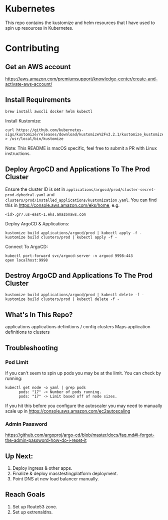 # Kubernetes

This repo contains the kustomize and helm resources that I have used to spin up resources in Kubernetes.

# Contributing

## Get an AWS account

https://aws.amazon.com/premiumsupport/knowledge-center/create-and-activate-aws-account/

## Install Requirements

```
brew install awscli docker helm kubectl
```

Install Kustomize:

```
curl https://github.com/kubernetes-sigs/kustomize/releases/download/kustomize%2Fv3.2.1/kustomize_kustomize.v3.2.1_darwin_amd64 > /usr/local/bin/kustomize
```

Note: This README is macOS specific, feel free to submit a PR with Linux instructions.

## Deploy ArgoCD and Applications To The Prod Cluster

Ensure the cluster ID is set in `applications/argocd/prod/cluster-secret-prod-dyhedral.yaml` and `clusters/prod/installed_applications/kustomization.yaml`.  You can find this in https://console.aws.amazon.com/eks/home, e.g.
```
<id>.gr7.us-east-1.eks.amazonaws.com
```

Deploy ArgoCD & Applications:
```
kustomize build applications/argocd/prod | kubectl apply -f -
kustomize build clusters/prod | kubectl apply -f -
```

Connect To ArgoCD:
```
kubectl port-forward svc/argocd-server -n argocd 9998:443
open localhost:9998
```

## Destroy ArgoCD and Applications To The Prod Cluster

```
kustomize build applications/argocd/prod | kubectl delete -f -
kustomize build clusters/prod | kubectl delete -f -
```

## What's In This Repo?

applications        applications definitions / config
clusters            Maps application definitions to clusters

## Troubleshooting

### Pod Limit

If you can't seem to spin up pods you may be at the limit.  You can check by running:

```
kubectl get node -o yaml | grep pods
      pods: "17" -> Number of pods running.
      pods: "17" -> Limit based off of node sizes.
```

If you hit this before you configure the autoscaler you may need to manually scale up in https://console.aws.amazon.com/ec2autoscaling

### Admin Password

https://github.com/argoproj/argo-cd/blob/master/docs/faq.md#i-forgot-the-admin-password-how-do-i-reset-it

## Up Next:

1. Deploy ingress & other apps.
2. Finalize & deploy masstestingplatform deployment.
3. Point DNS at new load balancer manually.

## Reach Goals

1. Set up Route53 zone.
2. Set up extrenaldns.